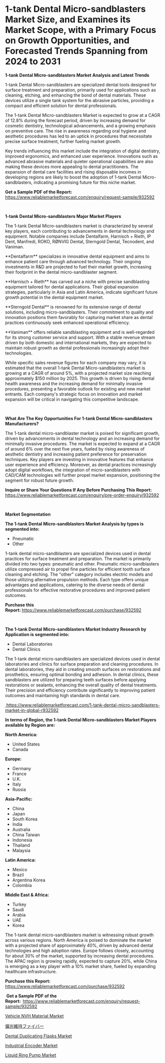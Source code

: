 <p><h1>1-tank Dental Micro-sandblasters Market Size, and Examines its Market Scope, with a Primary Focus on Growth Opportunities, and Forecasted Trends Spanning from 2024 to 2031</h1></p><p><strong>1-tank Dental Micro-sandblasters Market Analysis and Latest Trends</strong></p>
<p><p>1-tank Dental Micro-sandblasters are specialized dental tools designed for surface treatment and preparation, primarily used for applications such as cleaning, etching, and enhancing the bond of dental materials. These devices utilize a single tank system for the abrasive particles, providing a compact and efficient solution for dental professionals.</p><p>The 1-tank Dental Micro-sandblasters Market is expected to grow at a CAGR of 12.8% during the forecast period, driven by increasing demand for cosmetic dentistry, technological advancements, and a growing emphasis on preventive care. The rise in awareness regarding oral hygiene and aesthetic procedures has led to an uptick in procedures that necessitate precise surface treatment, further fueling market growth.</p><p>Key trends influencing this market include the integration of digital dentistry, improved ergonomics, and enhanced user experience. Innovations such as advanced abrasive materials and quieter operational capabilities are also making these devices more appealing to dental practitioners. The expansion of dental care facilities and rising disposable incomes in developing regions are likely to boost the adoption of 1-tank Dental Micro-sandblasters, indicating a promising future for this niche market.</p></p>
<p><strong>Get a Sample PDF of the Report:&nbsp;</strong> <a href="https://www.reliablemarketforecast.com/enquiry/request-sample/932592">https://www.reliablemarketforecast.com/enquiry/request-sample/932592</a></p>
<p>&nbsp;</p>
<p><strong>1-tank Dental Micro-sandblasters Major Market Players</strong></p>
<p><p>The 1-tank Dental Micro-sandblasters market is characterized by several key players, each contributing to advancements in dental technology and equipment. Notable companies include Dentalfarm, Harnisch + Rieth, IP Dent, Manfredi, ROKO, RØNVIG Dental, Sterngold Dental, Tecnodent, and Vaniman.</p><p>**Dentalfarm** specializes in innovative dental equipment and aims to enhance patient care through advanced technology. Their ongoing investments in R&D are projected to fuel their market growth, increasing their footprint in the dental micro-sandblaster segment.</p><p>**Harnisch + Rieth** has carved out a niche with precise sandblasting equipment tailored for dental applications. Their global expansion strategies, particularly in Asia and Latin America, indicate significant future growth potential in the dental equipment market.</p><p>**Sterngold Dental** is renowned for its extensive range of dental solutions, including micro-sandblasters. Their commitment to quality and innovation positions them favorably for capturing market share as dental practices continuously seek enhanced operational efficiency.</p><p>**Vaniman** offers reliable sandblasting equipment and is well-regarded for its strong customer service and support. With a stable revenue stream driven by both domestic and international markets, they are expected to maintain robust growth as dental professionals increasingly adopt their technologies.</p><p>While specific sales revenue figures for each company may vary, it is estimated that the overall 1-tank Dental Micro-sandblasters market is growing at a CAGR of around 5%, with a projected market size reaching approximately $150 million by 2025. This growth is driven by rising dental health awareness and the increasing demand for minimally invasive procedures, presenting a favorable outlook for existing and new market entrants. Each company's strategic focus on innovation and market expansion will be critical in navigating this competitive landscape.</p></p>
<p>&nbsp;</p>
<p><strong>What Are The Key Opportunities For 1-tank Dental Micro-sandblasters Manufacturers?</strong></p>
<p><p>The 1-tank dental micro-sandblaster market is poised for significant growth, driven by advancements in dental technology and an increasing demand for minimally invasive procedures. The market is expected to expand at a CAGR of around 6% over the next five years, fueled by rising awareness of aesthetic dentistry and increasing patient preference for preservation techniques. Key players are investing in innovative features that enhance user experience and efficiency. Moreover, as dental practices increasingly adopt digital workflows, the integration of micro-sandblasters with CAD/CAM technologies will further propel market expansion, positioning the segment for robust future growth.</p></p>
<p><strong>Inquire or Share Your Questions If Any Before Purchasing This Report:</strong> <a href="https://www.reliablemarketforecast.com/enquiry/pre-order-enquiry/932592">https://www.reliablemarketforecast.com/enquiry/pre-order-enquiry/932592</a></p>
<p>&nbsp;</p>
<p><strong>Market Segmentation</strong></p>
<p><strong>The 1-tank Dental Micro-sandblasters Market Analysis by types is segmented into:</strong></p>
<p><ul><li>Pneumatic</li><li>Other</li></ul></p>
<p><p>1-tank dental micro-sandblasters are specialized devices used in dental practices for surface treatment and preparation. The market is primarily divided into two types: pneumatic and other. Pneumatic micro-sandblasters utilize compressed air to propel fine particles for efficient tooth surface cleaning and etching. The "other" category includes electric models and those utilizing alternative propulsion methods. Each type offers unique advantages and applications, catering to the diverse needs of dental professionals for effective restorative procedures and improved patient outcomes.</p></p>
<p><strong>Purchase this Report:&nbsp;</strong><a href="https://www.reliablemarketforecast.com/purchase/932592">https://www.reliablemarketforecast.com/purchase/932592</a></p>
<p>&nbsp;</p>
<p><strong>The 1-tank Dental Micro-sandblasters Market Industry Research by Application is segmented into:</strong></p>
<p><ul><li>Dental Laboratories</li><li>Dental Clinics</li></ul></p>
<p><p>The 1-tank dental micro-sandblasters are specialized devices used in dental laboratories and clinics for surface preparation and cleaning procedures. In dental laboratories, they aid in creating smooth surfaces on restorations and prosthetics, ensuring optimal bonding and adhesion. In dental clinics, these sandblasters are utilized for preparing teeth surfaces before applying restorations or sealants, enhancing the overall quality of dental treatments. Their precision and efficiency contribute significantly to improving patient outcomes and maintaining high standards in dental care.</p></p>
<p><a href="https://www.reliablemarketforecast.com/1-tank-dental-micro-sandblasters-market-in-global-r932592">&nbsp;https://www.reliablemarketforecast.com/1-tank-dental-micro-sandblasters-market-in-global-r932592</a></p>
<p><strong>In terms of Region, the 1-tank Dental Micro-sandblasters Market Players available by Region are:</strong></p>
<p>
    <p> <strong> North America: </strong>
        <ul>
            <li>United States</li>
            <li>Canada</li>
        </ul>
        </p> 
    <p> <strong> Europe: </strong>
        <ul>
            <li>Germany</li>
            <li>France</li>
            <li>U.K.</li>
            <li>Italy</li>
            <li>Russia</li>
        </ul>
        </p> 
    <p> <strong> Asia-Pacific: </strong>
        <ul>
            <li>China</li>
            <li>Japan</li>
            <li>South Korea</li>
            <li>India</li>
            <li>Australia</li>
            <li>China Taiwan</li>
            <li>Indonesia</li>
            <li>Thailand</li>
            <li>Malaysia</li>
        </ul>
        </p> 
    <p> <strong> Latin America: </strong>
        <ul>
            <li>Mexico</li>
            <li>Brazil</li>
            <li>Argentina Korea</li>
            <li>Colombia</li>
        </ul>
        </p> 
    <p> <strong> Middle East & Africa: </strong>
        <ul>
            <li>Turkey</li>
            <li>Saudi</li>
            <li>Arabia</li>
            <li>UAE</li>
            <li>Korea</li>
        </ul>
    </p>
    </p>
<p><p>The 1-tank dental micro-sandblasters market is witnessing robust growth across various regions. North America is poised to dominate the market with a projected share of approximately 40%, driven by advanced dental technologies and high adoption rates. Europe follows closely, accounting for about 30% of the market, supported by increasing dental procedures. The APAC region is growing rapidly, expected to capture 20%, while China is emerging as a key player with a 10% market share, fueled by expanding healthcare infrastructure.</p></p>
<p><strong>Purchase this Report: </strong><a href="https://www.reliablemarketforecast.com/purchase/932592">https://www.reliablemarketforecast.com/purchase/932592</a></p>
<p>&nbsp;<strong>Get a Sample PDF of the Report:&nbsp;&nbsp;</strong><a href="https://www.reliablemarketforecast.com/enquiry/request-sample/932592">https://www.reliablemarketforecast.com/enquiry/request-sample/932592</a></p>
<p><strong></strong></p>
<p><p><a href="https://issuu.com/reportprime-2/docs/vehicle-nvh-material-market-size-20_d186e9e450e84a">Vehicle NVH Material Market</a></p><p><a href="https://medium.com/@lenorakris2023/polarization-maintaining-fiber-market-%E3%81%AE%E3%82%B0%E3%83%AD%E3%83%BC%E3%83%90%E3%83%AB%E5%B8%82%E5%A0%B4%E6%A6%82%E8%A6%81%E3%81%AF-%E4%B8%96%E7%95%8C%E3%81%8A%E3%82%88%E3%81%B3%E4%B8%BB%E8%A6%81%E5%B8%82%E5%A0%B4%E3%81%AB%E3%81%8A%E3%81%91%E3%82%8B%E6%A5%AD%E7%95%8C%E3%81%AB%E5%BD%B1%E9%9F%BF%E3%82%92%E4%B8%8E%E3%81%88%E3%82%8B%E4%B8%BB%E8%A6%81%E3%81%AA%E3%83%88%E3%83%AC%E3%83%B3%E3%83%89%E3%81%AB%E3%81%A4%E3%81%84%E3%81%A6-%E7%8B%AC%E8%87%AA%E3%81%AE%E8%A6%96%E7%82%B9%E3%82%92%E6%8F%90%E4%BE%9B%E3%81%97%E3%81%BE%E3%81%99-a03247d8291b">偏光維持ファイバー</a></p><p><a href="https://github.com/mabutironaldo/Market-Research-Report-List-6/blob/main/dental-duplicating-flasks-market.md">Dental Duplicating Flasks Market</a></p><p><a href="https://medium.com/@lynnullrich1993/the-growth-of-the-industrial-encoder-market-has-been-significant-driven-by-various-critical-f6c157c05458">Industrial Encoder Market</a></p><p><a href="https://medium.com/@lynnullrich1993/the-global-liquid-ring-pump-market-identifies-drivers-restraints-opportunities-and-trends-46b1778ce683">Liquid Ring Pump Market</a></p></p>